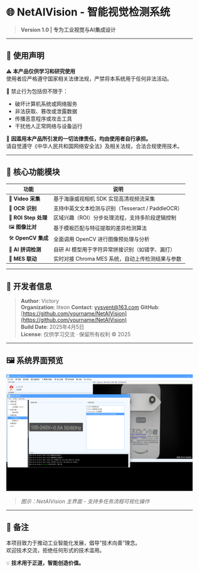 # 🌐 NetAIVision - 智能视觉检测系统

> **Version 1.0 | 专为工业视觉与AI集成设计**

---

## 🔐 使用声明

⚠️ **本产品仅供学习和研究使用**  
使用者应严格遵守国家相关法律法规，严禁将本系统用于任何非法活动。  

🚫 禁止行为包括但不限于：
- 破坏计算机系统或网络服务
- 非法获取、篡改或泄露数据
- 传播恶意程序或攻击工具
- 干扰他人正常网络与设备运行

📌 **因滥用本产品所引发的一切法律责任，均由使用者自行承担。**  
请自觉遵守《中华人民共和国网络安全法》及相关法规，合法合规使用技术。

---

## 🧩 核心功能模块

| 功能 | 说明 |
|------|------|
| 🎥 **Video 采集** | 基于海康威视相机 SDK 实现高清视频流采集 |
| 📝 **OCR 识别** | 支持中英文文本检测与识别（Tesseract / PaddleOCR） |
| 🧮 **ROI Step 处理** | 区域兴趣（ROI）分步处理流程，支持多阶段逻辑控制 |
| 🖼️ **图像比对** | 基于模板匹配与特征提取的差异检测算法 |
| 🛠️ **OpenCV 集成** | 全面调用 OpenCV 进行图像预处理与分析 |
| 🤖 **AI 拼词检测** | 自研 AI 模型用于字符异常拼接识别（如错字、漏打） |
| 🔗 **MES 联动** | 实时对接 Chroma MES 系统，自动上传检测结果与参数 |

---

## 👤 开发者信息

> **Author**: Victory  
> **Organization**:  liteon
> **Contact**: yysvent@163.com
> **GitHub**: [https://github.com/yourname/NetAIVision](https://github.com/yourname/NetAIVision)  
> **Build Date**: 2025年4月5日  
> **License**: 仅供学习交流 · 保留所有权利 © 2025

---

## 🖼️ 系统界面预览

![系统截图](f91c183a6f29012ce5fff04cc376193.png)

> *图示：NetAIVision 主界面 - 支持多任务流程可视化操作*

---

## 📎 备注

本项目致力于推动工业智能化发展，倡导“技术向善”理念。  
欢迎技术交流，拒绝任何形式的技术滥用。

💡 **技术用于正道，智能创造价值。**